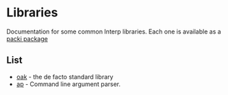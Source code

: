 # Libraries
Documentation for some common Interp libraries. Each one is available as a [packi package](https://packi.kriikkula.net)

## List
- [oak](./oak.md) - the de facto standard library
- [ap](./ap.md) - Command line argument parser.
